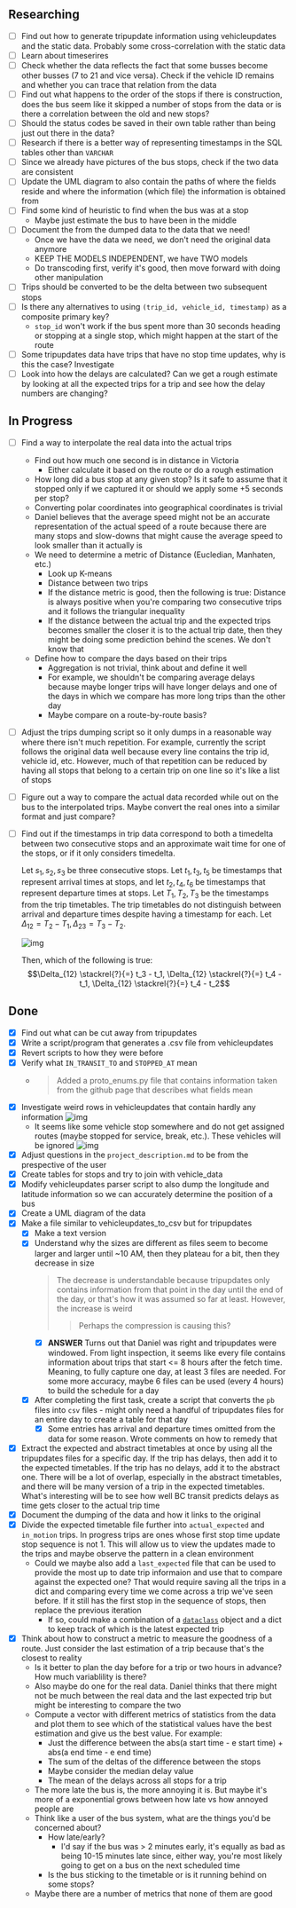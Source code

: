 ## Researching

- [ ] Find out how to generate tripupdate information using vehicleupdates and
the static data. Probably some cross-correlation with the static data
- [ ] Learn about timeserires
- [ ] Check whether the data reflects the fact that some busses become other
busses (7 to 21 and vice versa). Check if the vehicle ID remains and whether
you can trace that relation from the data
- [ ] Find out what happens to the order of the stops if there is construction,
does the bus seem like it skipped a number of stops from the data or is there a
correlation between the old and new stops?
- [ ] Should the status codes be saved in their own table rather than being
just out there in the data?
- [ ] Research if there is a better way of representing timestamps in the SQL
tables other than `VARCHAR`
- [ ] Since we already have pictures of the bus stops, check if the two data
are consistent
- [ ] Update the UML diagram to also contain the paths of where the fields
reside and where the information (which file) the information is obtained from
- [ ] Find some kind of heuristic to find when the bus was at a stop
    - Maybe just estimate the bus to have been in the middle
- [ ] Document the from the dumped data to the data that we need!
    - Once we have the data we need, we don't need the original data anymore
    - KEEP THE MODELS INDEPENDENT, we have TWO models
    - Do transcoding first, verify it's good, then move forward with doing
    other manipulation
- [ ] Trips should be converted to be the delta between two subsequent stops
- [ ] Is there any alternatives to using `(trip_id, vehicle_id, timestamp)` as
a composite primary key?
    - `stop_id` won't work if the bus spent more than 30 seconds heading or
    stopping at a single stop, which might happen at the start of the route
- [ ] Some tripupdates data have trips that have no stop time updates, why is
this the case? Investigate
- [ ] Look into how the delays are calculated? Can we get a rough estimate by
looking at all the expected trips for a trip and see how the delay numbers are
changing?

## In Progress
- [ ] Find a way to interpolate the real data into the actual trips
    - Find out how much one second is in distance in Victoria
        - Either calculate it based on the route or do a rough estimation
    - How long did a bus stop at any given stop? Is it safe to assume that it
    stopped only if we captured it or should we apply some +5 seconds per stop?
    - Converting polar coordinates into geographical coordinates is trivial
    - Daniel believes that the average speed might not be an accurate
      representation of the actual speed of a route because there are many
      stops and slow-downs that might cause the average speed to look smaller
      than it actually is
    - We need to determine a metric of Distance (Eucledian, Manhaten, etc.)
        - Look up K-means
        - Distance between two trips
        - If the distance metric is good, then the following is true: Distance
          is always positive when you're comparing two consecutive trips and it
          follows the triangular inequality
        - If the distance between the actual trip and the expected trips
          becomes smaller the closer it is to the actual trip date, then they
          might be doing some prediction behind the scenes. We don't know that
    - Define how to compare the days based on their trips
        - Aggregation is not trivial, think about and define it well
        - For example, we shouldn't be comparing average delays because maybe
          longer trips will have longer delays and one of the days in which we
          compare has more long trips than the other day
      - Maybe compare on a route-by-route basis?
- [ ] Adjust the trips dumping script so it only dumps in a reasonable way
  where there isn't much repetition. For example, currently the script follows
  the original data well because every line contains the trip id, vehicle id,
  etc. However, much of that repetition can be reduced by having all stops that
  belong to a certain trip on one line so it's like a list of stops
- [ ] Figure out a way to compare the actual data recorded while out on the bus
  to the interpolated trips. Maybe convert the real ones into a similar format
  and just compare?
- [ ] Find out if the timestamps in trip data correspond to both a timedelta
  between two consecutive stops and an approximate wait time for one of the
  stops, or if it only considers timedelta.
  
  Let $s_1, s_2, s_3$ be three consecutive stops. Let $t_1, t_3, t_5$ be
  timestamps that represent arrival times at stops, and let $t_2, t_4, t_6$ be
  timestamps that represent departure times at stops. Let $T_1, T_2, T_3$ be
  the timestamps from the trip timetables. The trip timetables do not
  distinguish between arrival and departure times despite having a timestamp
  for each. Let $\Delta_{12} = T_2 - T_1, \Delta_{23} = T_3 - T_2$.
  
  ![img](./images/timedelta_question.png)
  
  Then, which of the following is true:
  $$\Delta_{12} \stackrel{?}{=} t_3 - t_1, \Delta_{12} \stackrel{?}{=} t_4 -
  t_1, \Delta_{12} \stackrel{?}{=} t_4 - t_2$$


## Done

- [x] Find out what can be cut away from tripupdates
- [x] Write a script/program that generates a .csv file from vehicleupdates
- [x] Revert scripts to how they were before
- [x] Verify what `IN_TRANSIT_TO` and `STOPPED_AT` mean
    - > Added a proto_enums.py file that contains information taken from the
      > github page that describes what fields mean
- [x] Investigate weird rows in vehicleupdates that contain hardly any
information ![img](images/vehicleupdates_missing_info.png)
    - It seems like some vehicle stop somewhere and do not get assigned routes
      (maybe stopped for service, break, etc.). These vehicles will be ignored
      ![img](images/vehicleupdates_missing_info_explained.png)
- [x] Adjust questions in the `project_description.md` to be from the
  prespective of the user
- [x] Create tables for stops and try to join with vehicle_data
- [x] Modify vehicleupdates parser script to also dump the longitude and
  latitude information so we can accurately determine the position of a bus
- [x] Create a UML diagram of the data
- [x] Make a file similar to vehicleupdates_to_csv but for tripupdates
    - [x] Make a text version 
    - [x] Understand why the sizes are different as files seem to become larger
      and larger until ~10 AM, then they plateau for a bit, then they decrease
      in size
        > The decrease is understandable because tripupdates only contains
        > information from that point in the day until the end of the day, or
        > that's how it was assumed so far at least. However, the increase is
        > weird
        >> Perhaps the compression is causing this?
        - [x] **ANSWER** Turns out that Daniel was right and tripupdates were
          windowed. From light inspection, it seems like every file contains
          information about trips that start <= 8 hours after the fetch time.
          Meaning, to fully capture one day, at least 3 files are needed. For
          some more accuracy, maybe 6 files can be used (every 4 hours) to
          build the schedule for a day
    - [x] After completing the first task, create a script that converts the
      `pb` files into `csv` files - might only need a handful of tripupdates
      files for an entire day to create a table for that day
        - [x] Some entries has arrival and departure times omitted from the
        data for some reason. Wrote comments on how to remedy that
- [x] Extract the expected and abstract timetables at once by using all the
  tripupdates files for a specific day. If the trip has delays, then add it to
  the expected timetables. If the trip has no delays, add it to the abstract
  one. There will be a lot of overlap, especially in the abstract timetables,
  and there will be many version of a trip in the expected timetables. What's
  interesting will be to see how well BC transit predicts delays as time gets
  closer to the actual trip time
- [x] Document the dumping of the data and how it links to the original
- [x] Divide the expected timetable file further into `actual_expected` and
  `in_motion` trips. In progress trips are ones whose first stop time update
  stop sequence is not 1. This will allow us to view the updates made to the
  trips and maybe observe the pattern in a clean environment
    - Could we maybe also add a `last_expected` file that can be used to
      provide the most up to date trip informaion and use that to compare
      against the expected one? That would require saving all the trips in a
      dict and comparing every time we come across a trip we've seen before. If
      it still has the first stop in the sequence of stops, then replace the
      previous iteration
        - If so, could make a combination of a
          [`dataclass`](https://docs.python.org/3/library/dataclasses.html)
          object and a dict to keep track of which is the latest expected trip
- [x] Think about how to construct a metric to measure the goodness of a route.
  Just consider the last estimation of a trip because that's the closest to
  reality
    - Is it better to plan the day before for a trip or two hours in advance?
      How much variablility is there?
    - Also maybe do one for the real data. Daniel thinks that there might not
      be much between the real data and the last expected trip but might be
      interesting to compare the two
    - Compute a vector with different metrics of statistics from the data and
      plot them to see which of the statistical values have the best estimation
      and give us the best value. For example:
        - Just the difference between the abs(a start time - e start time) +
          abs(a end time - e end time)
        - The sum of the deltas of the difference between the stops
        - Maybe consider the median delay value
        - The mean of the delays across all stops for a trip
    - The more late the bus is, the more annoying it is. But maybe it's more of
      a exponential grows between how late vs how annoyed people are
    - Think like a user of the bus system, what are the things you'd be
      concerned about?
        - How late/early?
            - I'd say if the bus was > 2 minutes early, it's equally as bad as
              being 10-15 minutes late since, either way, you're most likely
              going to get on a bus on the next scheduled time
        - Is the bus sticking to the timetable or is it running behind on some
          stops?
    - Maybe there are a number of metrics that none of them are good